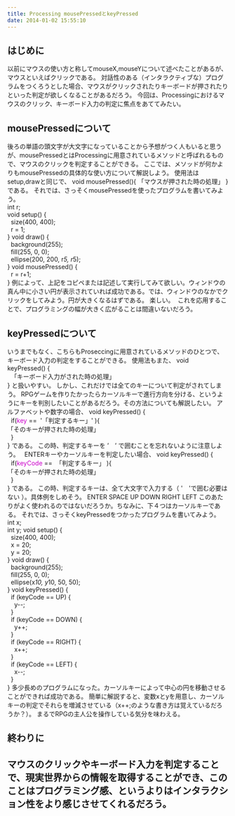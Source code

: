 ```yaml
---
title: Processing mousePressedとkeyPressed
date: 2014-01-02 15:55:10
---
```


## はじめに
以前にマウスの使い方と称してmouseX,mouseYについて述べたことがあるが、マウスといえばクリックである。
対話性のある（インタラクティブな）プログラムをつくろうとした場合、マウスがクリックされたりキーボードが押されたりといった判定が欲しくなることがあるだろう。
今回は、Processingにおけるマウスのクリック、キーボード入力の判定に焦点をあててみたい。
 
## mousePressedについて
後ろの単語の頭文字が大文字になっていることから予想がつく人もいると思うが、mousePressedとはProcessingに用意されているメソッドと呼ばれるもので、マウスのクリックを判定することができる。
ここでは、メソッドが何かよりもmousePressedの具体的な使い方について解説しよう。
使用法はsetup,drawと同じで、
void mousePressed(){
「マウスが押された時の処理」
}
である。
それでは、さっそくmousePressedを使ったプログラムを書いてみよう。
<br />int r;<br />void setup() {<br />  size(400, 400);<br />  r = 1;<br />}
void draw() {<br />  background(255);<br />  fill(255, 0, 0);<br />  ellipse(200, 200, r*5, r*5);<br />}
void mousePressed() {<br />  r = r+1;<br />}
例によって、上記をコピペまたは記述して実行してみて欲しい。ウィンドウの真ん中に小さい円が表示されていれば成功である。では、ウィンドウのなかでクリックをしてみよう。円が大きくなるはずである。
楽しい。
 これを応用することで、プログラミングの幅が大きく広がることは間違いないだろう。
 
## keyPressedについて
いうまでもなく、こちらもProseccingに用意されているメソッドのひとつで、キーボード入力の判定をすることができる。
使用法もまた、
void keyPressed() {<br />  「キーボード入力がされた時の処理」<br />}
と扱いやすい。
しかし、これだけでは全てのキーについて判定がされてしまう。
RPGゲームを作りたかったらカーソルキーで進行方向を分ける、というようにキーを判別したいことがあるだろう。その方法についても解説したい。
アルファベットや数字の場合、
void keyPressed() {<br />  if(<span style="color: #cc00cc;">key</span> ==  '「判定するキー」' ){<br />「そのキーが押された時の処理」  <br />  }<br />}
である。
この時、判定するキーを ’　’ で囲むことを忘れないように注意しよう。
 
ENTERキーやカーソルキーを判定したい場合、
void keyPressed() {<br />  if(<span style="color: #cc00cc;">keyCode</span> ==  「判定するキー」 ){<br />「そのキーが押された時の処理」  <br />  }<br />}
である。
この時、判定するキーは、全て大文字で入力する（ '　'で囲む必要はない ）。具体例をしめそう。
ENTER
SPACE
UP
DOWN
RIGHT
LEFT
このあたりがよく使われるのではないだろうか。ちなみに、下４つはカーソルキーである。
それでは、さっそくkeyPressedをつかったプログラムを書いてみよう。
<br />int x;<br />int y;
void setup() {<br />  size(400, 400);<br />  x = 20;<br />  y = 20;<br />}
void draw() {<br />  background(255);<br />  fill(255, 0, 0);<br />  ellipse(x*10, y*10, 50, 50);<br />}
void keyPressed() {<br />  if (keyCode == UP) {<br />    y--;<br />  }<br />  if (keyCode == DOWN) {<br />    y++;<br />  }<br />  if (keyCode == RIGHT) {<br />    x++;<br />  }<br />  if (keyCode == LEFT) {<br />    x--;<br />  }<br />}
多少長めのプログラムになった。カーソルキーによって中心の円を移動させることができれば成功である。
簡単に解説すると、変数xとyを用意し、カーソルキーの判定でそれらを増減させている（x++;のような書き方は覚えているだろうか？）。
まるでRPGの主人公を操作している気分を味わえる。
 
## 終わりに
マウスのクリックやキーボード入力を判定することで、現実世界からの情報を取得することができ、このことはプログラミング感、というよりはインタラクション性をより感じさせてくれるだろう。
 
 
---
